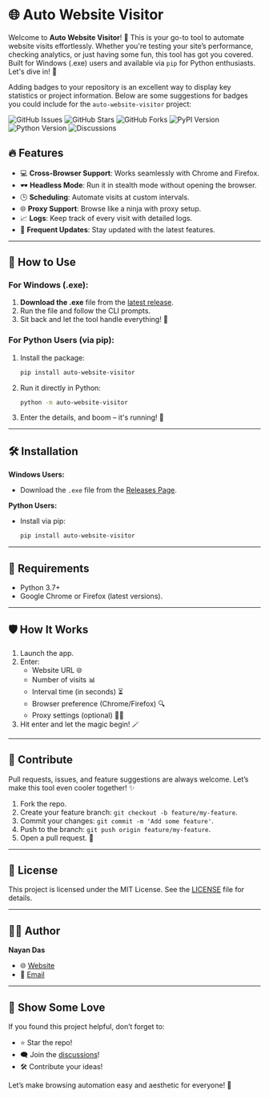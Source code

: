 # 🌐 Auto Website Visitor

Welcome to **Auto Website Visitor**! 🚀 This is your go-to tool to automate website visits effortlessly. Whether you're testing your site’s performance, checking analytics, or just having some fun, this tool has got you covered. Built for Windows (.exe) users and available via `pip` for Python enthusiasts. Let's dive in! 🌟

Adding badges to your repository is an excellent way to display key statistics or project information. Below are some suggestions for badges you could include for the `auto-website-visitor` project:

![GitHub Issues](https://img.shields.io/github/issues/nayandas69/auto-website-visitor?style=flat-square&color=red&logo=github&logoColor=white)
![GitHub Stars](https://img.shields.io/github/stars/nayandas69/auto-website-visitor?style=flat-square&color=yellow&logo=github&logoColor=white) 
![GitHub Forks](https://img.shields.io/github/forks/nayandas69/auto-website-visitor?style=flat-square&color=brightgreen&logo=github&logoColor=white)
![PyPI Version](https://img.shields.io/pypi/v/auto-website-visitor?style=flat-square&color=green&logo=pypi&logoColor=white)
![Python Version](https://img.shields.io/pypi/pyversions/auto-website-visitor?style=flat-square&color=blue&logo=python&logoColor=white)
![Discussions](https://img.shields.io/github/discussions/nayandas69/auto-website-visitor?style=flat-square&color=cyan&logo=discourse&logoColor=white)

## 🔥 Features

- 💻 **Cross-Browser Support**: Works seamlessly with Chrome and Firefox.
- 🕶️ **Headless Mode**: Run it in stealth mode without opening the browser.
- 🕒 **Scheduling**: Automate visits at custom intervals.
- 🌐 **Proxy Support**: Browse like a ninja with proxy setup.
- 📈 **Logs**: Keep track of every visit with detailed logs.
- 🚀 **Frequent Updates**: Stay updated with the latest features.

---

## 🎯 How to Use

### For Windows (.exe):
1. **Download the .exe** file from the [latest release](https://github.com/nayandas69/auto-website-visitor/releases/latest).
2. Run the file and follow the CLI prompts.
3. Sit back and let the tool handle everything! 💼

### For Python Users (via pip):
1. Install the package:
   ```bash
   pip install auto-website-visitor
   ```
2. Run it directly in Python:
   ```bash
   python -m auto-website-visitor
   ```
3. Enter the details, and boom – it's running! 🚀

---

## 🛠️ Installation

**Windows Users:**
- Download the `.exe` file from the [Releases Page](https://github.com/nayandas69/auto-website-visitor/releases).

**Python Users:**
- Install via pip:
  ```bash
  pip install auto-website-visitor
  ```

---

## 🔧 Requirements

- Python 3.7+
- Google Chrome or Firefox (latest versions).

---

## 🛡️ How It Works

1. Launch the app.
2. Enter:
   - Website URL 🌐
   - Number of visits 📊
   - Interval time (in seconds) ⏳
   - Browser preference (Chrome/Firefox) 🔍
   - Proxy settings (optional) 🕵️‍♂️
3. Hit enter and let the magic begin! 🪄

---

## 🤝 Contribute
Pull requests, issues, and feature suggestions are always welcome. Let’s make this tool even cooler together! ✨

1. Fork the repo.
2. Create your feature branch: `git checkout -b feature/my-feature`.
3. Commit your changes: `git commit -m 'Add some feature'`.
4. Push to the branch: `git push origin feature/my-feature`.
5. Open a pull request. 💌

---

## 📜 License

This project is licensed under the MIT License. See the [LICENSE](LICENSE) file for details.

---

## 🧑‍💻 Author
**Nayan Das**
- 🌐 [Website](https://socialportal.nayanchandradas.com)
- 📧 [Email](mailto:nayanchandradas@hotmail.com)

---

## 🤩 Show Some Love
If you found this project helpful, don’t forget to:

- ⭐ Star the repo!
- 🗨️ Join the [discussions](https://github.com/nayandas69/auto-website-visitor/discussions)!
- 🛠️ Contribute your ideas!

Let’s make browsing automation easy and aesthetic for everyone! 💖
